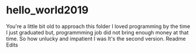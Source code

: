 # hello_world2019
You're a little bit old to approach this folder
I loved programming by the time I just graduated but, programmming job did not bring enough money at that time. So how unlucky and impatient  I was
It's the second version. Readme Edits
